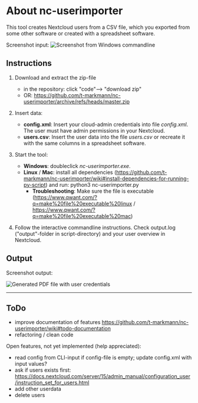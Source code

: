 # About nc-userimporter

This tool creates Nextcloud users from a CSV file, which you exported from some other software or created with a spreadsheet software.

Screenshot input:
![Screenshot from Windows commandline](https://github.com/t-markmann/nc-userimporter/blob/master/assets/screenshot.png)

## Instructions

1. Download and extract the zip-file
   * in the repository: click "code"--> "download zip"
   * OR: https://github.com/t-markmann/nc-userimporter/archive/refs/heads/master.zip

3. Insert data:
    * __config.xml__: Insert your cloud-admin credentials into file _config.xml_. The user must have admin permissions in your Nextcloud.
    * __users.csv__: Insert the user data into the file _users.csv_ or recreate it with the same columns in a spreadsheet software.

4. Start the tool:
    * __Windows__: doubleclick _nc-userimporter.exe_.
    * __Linux__ / __Mac__: install all dependencies (https://github.com/t-markmann/nc-userimporter/wiki#install-dependencies-for-running-py-script) and run: python3 nc-userimporter.py
    	* __Troubleshooting__: Make sure the file is executable (https://www.qwant.com/?q=make%20file%20executable%20linux / https://www.qwant.com/?q=make%20file%20executable%20mac)

5. Follow the interactive commandline instructions. Check output.log ("output"-folder in script-directory) and your user overview in Nextcloud.


## Output

Screenshot output:

![Generated PDF file with user credentials](https://github.com/t-markmann/nc-userimporter/blob/master/assets/screenshot_pdfoutput.png)

---

## ToDo

* improve documentation of features https://github.com/t-markmann/nc-userimporter/wiki#todo-documentation
* refactoring / clean code

Open features, not yet implemented (help appreciated): 
* read config from CLI-input if config-file is empty; update config.xml with input values?
* ask if users exists first: https://docs.nextcloud.com/server/15/admin_manual/configuration_user/instruction_set_for_users.html
* add other userdata
* delete users
